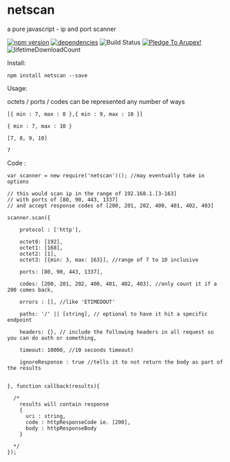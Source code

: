 # netscan
a pure javascript - ip and port scanner

[![npm version](https://badge.fury.io/js/netscan.svg)](https://badge.fury.io/js/netscan) [![dependencies](https://david-dm.org/arupex/netscan.svg)](http://github.com/arupex/netscan) ![Build Status](https://api.travis-ci.org/arupex/netscan.svg?branch=master) <a href='https://pledgie.com/campaigns/31873'><img alt='Pledge To Arupex!' src='https://pledgie.com/campaigns/31873.png?skin_name=chrome' border='0' ></a> ![lifetimeDownloadCount](https://img.shields.io/npm/dt/netscan.svg?maxAge=2592000)


Install:

    npm install netscan --save


Usage:

  octets / ports / codes can be represented any number of ways

    [{ min : 7, max : 8 },{ min : 9, max : 10 }]

    { min : 7, max : 10 }

    [7, 8, 9, 10]

    7

Code :

    var scanner = new require('netscan')(); //may eventually take in options

    // this would scan ip in the range of 192.168.1.[3-163]
    // with ports of [80, 90, 443, 1337]
    // and accept response codes of [200, 201, 202, 400, 401, 402, 403]

    scanner.scan({

        protocol : ['http'],

        octet0: [192],
        octet1: [168],
        octet2: [1],
        octet3: [{min: 3, max: 163}], //range of 7 to 10 inclusive

        ports: [80, 90, 443, 1337],

        codes: [200, 201, 202, 400, 401, 402, 403], //only count it if a 200 comes back,

        errors : [], //like 'ETIMEDOUT'

        paths: '/' || [string], // optional to have it hit a specific endpoint

        headers: {}, // include the following headers in all request so you can do auth or something,

        timeout: 10000, //10 seconds timeout)

        ignoreResponse : true //tells it to not return the body as part of the results


    }, function callback(results){

      /*
        results will contain response
        {
          uri : string,
          code : httpResponseCode ie. [200],
          body : httpResponseBody
        }

      */
    });
